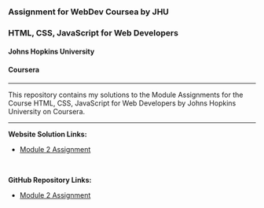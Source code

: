### Assignment for WebDev Coursea by JHU

### HTML, CSS, JavaScript for Web Developers
#### Johns Hopkins University
#### Coursera

---
This repository contains my solutions to the Module Assignments for the Course HTML, CSS, JavaScript for Web Developers by Johns Hopkins University on Coursera. 

---

**Website Solution Links:**
- [Module 2 Assignment](https://coursera-ck.github.io/webdev-jhu/Module%202/index.html)

‎ 

**GitHub Repository Links:**
- [Module 2 Assignment](https://github.com/coursera-ck/webdev-jhu/tree/main/Module%202)

